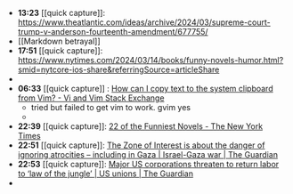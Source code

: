 - **13:23** [[quick capture]]:  https://www.theatlantic.com/ideas/archive/2024/03/supreme-court-trump-v-anderson-fourteenth-amendment/677755/
- [[Markdown betrayal]]
- **17:51** [[quick capture]]:  https://www.nytimes.com/2024/03/14/books/funny-novels-humor.html?smid=nytcore-ios-share&referringSource=articleShare
-
- **06:33** [[quick capture]] : [How can I copy text to the system clipboard from Vim? - Vi and Vim Stack Exchange](https://vi.stackexchange.com/questions/84/how-can-i-copy-text-to-the-system-clipboard-from-vim "How can I copy text to the system clipboard from Vim? - Vi and Vim Stack Exchange")
	- tried but failed to get vim to work. gvim yes
	-
- **22:39** [[quick capture]]:  [22 of the Funniest Novels - The New York Times](https://www.nytimes.com/2024/03/14/books/funny-novels-humor.html)
- **22:51** [[quick capture]]:  [The Zone of Interest is about the danger of ignoring atrocities – including in Gaza | Israel-Gaza war | The Guardian](https://www.theguardian.com/commentisfree/2024/mar/14/the-zone-of-interest-auschwitz-gaza-genocide)
- **22:53** [[quick capture]]:  [Major US corporations threaten to return labor to ‘law of the jungle’ | US unions | The Guardian](https://www.theguardian.com/us-news/2024/mar/10/starbucks-trader-joes-spacex-challenge-labor-board)
-